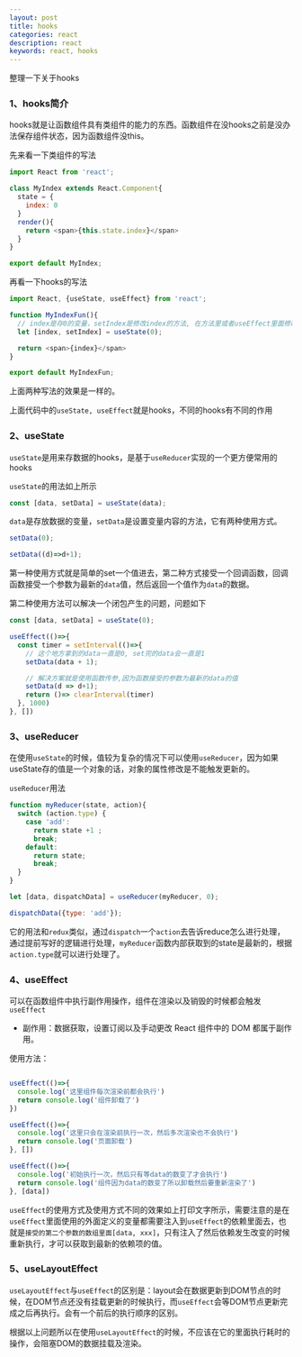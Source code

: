 ```yaml
---
layout: post
title: hooks
categories: react
description: react
keywords: react, hooks
---
```


整理一下关于hooks

### 1、hooks简介

hooks就是让函数组件具有类组件的能力的东西。函数组件在没hooks之前是没办法保存组件状态，因为函数组件没this。

先来看一下类组件的写法

```js
import React from 'react';

class MyIndex extends React.Component{
  state = {
    index: 0
  }
  render(){
    return <span>{this.state.index}</span>
  }
}

export default MyIndex;
```

再看一下hooks的写法

```js
import React, {useState, useEffect} from 'react';

function MyIndexFun(){
  // index是存0的变量，setIndex是修改index的方法, 在方法里或者useEffect里面修改
  let [index, setIndex] = useState(0);

  return <span>{index}</span>
}

export default MyIndexFun;
```

上面两种写法的效果是一样的。

上面代码中的`useState, useEffect`就是hooks，不同的hooks有不同的作用

###  2、useState

`useState`是用来存数据的hooks，是基于`useReducer`实现的一个更方便常用的hooks

`useState`的用法如上所示

```js
const [data, setData] = useState(data);
```

`data`是存放数据的变量，`setData`是设置变量内容的方法，它有两种使用方式。

```js
setData(0);

setData((d)=>d+1);
```

第一种使用方式就是简单的set一个值进去，第二种方式接受一个回调函数，回调函数接受一个参数为最新的`data`值，然后返回一个值作为`data`的数据。

第二种使用方法可以解决一个闭包产生的问题，问题如下

```js
const [data, setData] = useState(0);

useEffect(()=>{
  const timer = setInterval(()=>{
    // 这个地方拿到的data一直是0, set完的data会一直是1
    setData(data + 1);

    // 解决方案就是使用函数传参,因为函数接受的参数为最新的data的值
    setData(d => d+1);
    return ()=> clearInterval(timer)
  }, 1000)
}, [])

```

### 3、useReducer

在使用`useState`的时候，值较为复杂的情况下可以使用`useReducer`，因为如果useState存的值是一个对象的话，对象的属性修改是不能触发更新的。

`useReducer`用法

```js
function myReducer(state, action){
  switch (action.type) {
    case 'add':
      return state +1 ;
      break;
    default:
      return state;
      break;
  }
}

let [data, dispatchData] = useReducer(myReducer, 0);

dispatchData({type: 'add'});

```

它的用法和`redux`类似，通过`dispatch`一个`action`去告诉reduce怎么进行处理，通过提前写好的逻辑进行处理，`myReducer`函数内部获取到的state是最新的，根据`action.type`就可以进行处理了。

### 4、useEffect

可以在函数组件中执行副作用操作，组件在渲染以及销毁的时候都会触发`useEffect`

- 副作用：数据获取，设置订阅以及手动更改 React 组件中的 DOM 都属于副作用。

使用方法：

```js

useEffect(()=>{
  console.log('这里组件每次渲染前都会执行')
  return console.log('组件卸载了')
})

useEffect(()=>{
  console.log('这里只会在渲染前执行一次，然后多次渲染也不会执行')
  return console.log('页面卸载')
}, [])

useEffect(()=>{
  console.log('初始执行一次，然后只有等data的数变了才会执行')
  return console.log('组件因为data的数变了所以卸载然后要重新渲染了')
}, [data])

```

`useEffect`的使用方式及使用方式不同的效果如上打印文字所示，需要注意的是在`useEffect`里面使用的外面定义的变量都需要注入到`useEffect`的依赖里面去，也就是`接受的第二个参数的数组里面[data, xxx]`，只有注入了然后依赖发生改变的时候重新执行，才可以获取到最新的依赖项的值。

### 5、useLayoutEffect

`useLayoutEffect`与`useEffect`的区别是：layout会在数据更新到DOM节点的时候，在DOM节点还没有挂载更新的时候执行，而`useEffect`会等DOM节点更新完成之后再执行。会有一个前后的执行顺序的区别。

根据以上问题所以在使用`useLayoutEffect`的时候，不应该在它的里面执行耗时的操作，会阻塞DOM的数据挂载及渲染。

